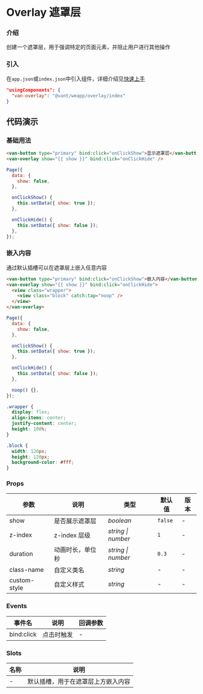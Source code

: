 # Overlay 遮罩层

### 介绍

创建一个遮罩层，用于强调特定的页面元素，并阻止用户进行其他操作

### 引入

在`app.json`或`index.json`中引入组件，详细介绍见[快速上手](#/quickstart#yin-ru-zu-jian)

```json
"usingComponents": {
  "van-overlay": "@vant/weapp/overlay/index"
}
```

## 代码演示

### 基础用法

```html
<van-button type="primary" bind:click="onClickShow">显示遮罩层</van-button>
<van-overlay show="{{ show }}" bind:click="onClickHide" />
```

```js
Page({
  data: {
    show: false,
  },

  onClickShow() {
    this.setData({ show: true });
  },

  onClickHide() {
    this.setData({ show: false });
  },
});
```

### 嵌入内容

通过默认插槽可以在遮罩层上嵌入任意内容

```html
<van-button type="primary" bind:click="onClickShow">嵌入内容</van-button>
<van-overlay show="{{ show }}" bind:click="onClickHide">
  <view class="wrapper">
    <view class="block" catch:tap="noop" />
  </view>
</van-overlay>
```

```js
Page({
  data: {
    show: false,
  },

  onClickShow() {
    this.setData({ show: true });
  },

  onClickHide() {
    this.setData({ show: false });
  },

  noop() {},
});
```

```css
.wrapper {
  display: flex;
  align-items: center;
  justify-content: center;
  height: 100%;
}

.block {
  width: 120px;
  height: 120px;
  background-color: #fff;
}
```

### Props

| 参数         | 说明             | 类型               | 默认值  | 版本 |
| ------------ | ---------------- | ------------------ | ------- | ---- |
| show         | 是否展示遮罩层   | _boolean_          | `false` | -    |
| z-index      | z-index 层级     | _string \| number_ | `1`     | -    |
| duration     | 动画时长，单位秒 | _string \| number_ | `0.3`   | -    |
| class-name   | 自定义类名       | _string_           | -       | -    |
| custom-style | 自定义样式       | _string_           | -       | -    |

### Events

| 事件名     | 说明       | 回调参数 |
| ---------- | ---------- | -------- |
| bind:click | 点击时触发 | -        |

### Slots

| 名称 | 说明                               |
| ---- | ---------------------------------- |
| -    | 默认插槽，用于在遮罩层上方嵌入内容 |
